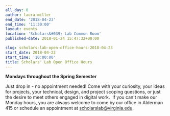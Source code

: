 ```yaml
---
all_day: 0
author: laura-miller
end_date: '2018-04-23'
end_time: '11:30:00'
layout: events
location: 'Scholars&#039; Lab Common Room'
published-date: 2018-01-24 15:47:32+00:00

slug: scholars-lab-open-office-hours-2018-04-23
start_date: 2018-04-23
start_time: '10:00:00'
title: Scholars' Lab Open Office Hours
---
```


**Mondays throughout the Spring Semester**

Just drop in - no appointment needed! Come with your curiosity, your ideas for projects, your technical, design, and project scoping questions, or just the desire to meet others engaged in digital work.  If you can't make our Monday hours, you are always welcome to come by our office in Alderman 415 or schedule an appointment at [scholarslab@virginia.edu](mailto:scholarslab@virginia.edu).
